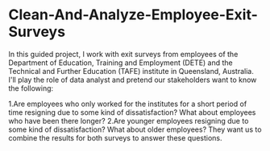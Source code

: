 # Clean-And-Analyze-Employee-Exit-Surveys

In this guided project, I work with exit surveys from employees of the Department of Education, Training and Employment (DETE) and the Technical and Further Education (TAFE) institute in Queensland, Australia. I'll play the role of data analyst and pretend our stakeholders want to know the following:

1.Are employees who only worked for the institutes for a short period of time resigning due to some kind of dissatisfaction? What about employees who have been there longer?
2.Are younger employees resigning due to some kind of dissatisfaction? What about older employees?
They want us to combine the results for both surveys to answer these questions.
